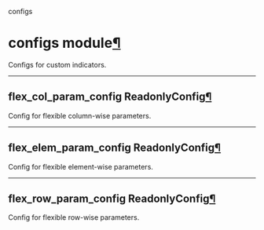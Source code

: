 configs

#  configs module[](https://github.com/polakowo/vectorbt.pro/blob/6e344a8230eaf718593f4570378486ee1d4178f6/vectorbtpro/indicators/configs.py "Jump to source")[¶](https://vectorbt.pro/pvt_7a467f6b/api/indicators/configs/#vectorbtpro.indicators.configs "Permanent link")

Configs for custom indicators.

* * *

## flex_col_param_config ReadonlyConfig[](https://github.com/polakowo/vectorbt.pro/blob/6e344a8230eaf718593f4570378486ee1d4178f6/vectorbtpro/indicators/configs.py "Jump to source")[¶](https://vectorbt.pro/pvt_7a467f6b/api/indicators/configs/#vectorbtpro.indicators.configs.flex_col_param_config "Permanent link")

Config for flexible column-wise parameters.

* * *

## flex_elem_param_config ReadonlyConfig[](https://github.com/polakowo/vectorbt.pro/blob/6e344a8230eaf718593f4570378486ee1d4178f6/vectorbtpro/indicators/configs.py "Jump to source")[¶](https://vectorbt.pro/pvt_7a467f6b/api/indicators/configs/#vectorbtpro.indicators.configs.flex_elem_param_config "Permanent link")

Config for flexible element-wise parameters.

* * *

## flex_row_param_config ReadonlyConfig[](https://github.com/polakowo/vectorbt.pro/blob/6e344a8230eaf718593f4570378486ee1d4178f6/vectorbtpro/indicators/configs.py "Jump to source")[¶](https://vectorbt.pro/pvt_7a467f6b/api/indicators/configs/#vectorbtpro.indicators.configs.flex_row_param_config "Permanent link")

Config for flexible row-wise parameters.
